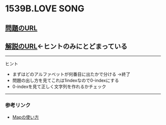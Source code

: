 # 1539B.LOVE SONG

## [問題のURL](https://codeforces.com/problemset/problem/1539/B)
## [解説のURL](https://codeforces.com/blog/entry/91906)←ヒントのみにとどまっている

-----
ヒント

* まずはどのアルファベットが何番目に出たかで分ける
→終了
* 問題の出し方を見てこれは1indexなので0-indexにする
* 0-indexを見て正しく文字列を作れるかチェック

-----
### 参考リンク
* [Mapの使い方](http://vivi.dyndns.org/tech/cpp/map.html)

